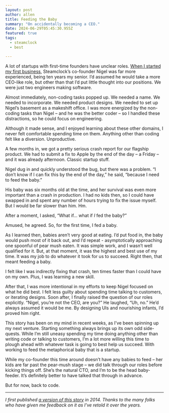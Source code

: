 ```yaml
---
layout: post
author: allen
title: Feeding the Baby
summary: "On accidentally becoming a CEO."
date: 2024-06-29T05:45:30.955Z
featured: true
tags:
  - steamclock
  - best

---
```


A lot of startups with first-time founders have unclear roles. [When I started my first business](https://allenpike.com/2010/leaving-apple), Steamclock’s co-founder Nigel was far more experienced, being ten years my senior. I’d assumed he would take a more CEO-like role, but other than that I’d put little thought into our positions. We were just two engineers making software.

Almost immediately, non-coding tasks popped up. We needed a name. We needed to incorporate. We needed product designs. We needed to set up Nigel’s basement as a makeshift office. I was more energized by the non-coding tasks than Nigel – and he was the better coder – so I handled these distractions, so he could focus on engineering.

Although it made sense, and I enjoyed learning about these other domains, I never felt comfortable spending time on them. Anything other than coding felt like a diversion. Unproductive.

A few months in, we got a pretty serious crash report for our flagship product. We had to submit a fix to Apple by the end of the day – a Friday – and it was already afternoon. Classic startup stuff.

Nigel dug in and quickly understood the bug, but there was a problem. “I don’t know if I can fix this by the end of the day,” he said, “because I need to feed the baby.”

His baby was six months old at the time, and her survival was even more important than a crash in production. I had no kids then, so I could have swapped in and spent any number of hours trying to fix the issue myself. But I would be far slower than him. Hm.

After a moment, I asked, “What if… what if *I* fed the baby?”

Amused, he agreed. So, for the first time, I fed a baby.

As I learned then, babies aren’t very good at eating. I’d put food in, the baby would push most of it back out, and I’d repeat - asymptotically approaching one spoonful of pear mush eaten. It was simple work, and I wasn’t well qualified for it. But, at that moment, it was the highest and best use of my time. It was my job to do whatever it took for us to succeed. Right then, that meant feeding a baby.

I felt like I was indirectly fixing that crash, ten times faster than I could have on my own. Plus, I was learning a new skill.

After that, I was more intentional in my efforts to keep Nigel focused on what he did best. I felt less guilty about spending time talking to customers, or iterating designs. Soon after, I finally raised the question of our roles explicitly. “Nigel, you’re not the CEO, are you?” He laughed, “Uh, no.” He’d always assumed it would be me. By designing UIs and nourishing infants, I’d proved him right.

This story has been on my mind in recent weeks, as I’ve been spinning up my next venture. Starting something always brings up its own odd side-quests. While I’m still uneasy spending my time doing anything other than writing code or talking to customers, I’m a lot more willing this time to plough ahead with whatever task is going to best help us succeed. With working to feed the metaphorical baby that is a startup.

While my co-founder this time around doesn’t have any babies to feed – her kids are far past the pear-mush stage – we did talk through our roles before kicking things off. She’s the natural CTO, and I’m to be the head baby-feeder. It’s definitely better to have talked that through in advance.

But for now, back to code.

---

*I first published [a version of this story](/2014/feeding-the-baby) in 2014. Thanks to the many folks who have given me feedback on it as I’ve retold it over the years.*